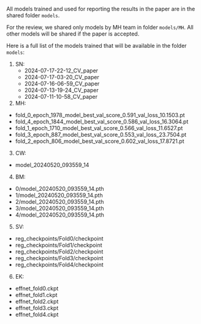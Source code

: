 All models trained and used for reporting the results in the paper are in the shared folder `models`.

For the review, we shared only models by MH team in folder `models/MH`. All other models will be shared if the paper is accepted.

Here is a full list of the models trained that will be available in the folder `models`:

1. SN:
   - 2024-07-17-22-12_CV_paper
   - 2024-07-17-03-20_CV_paper
   - 2024-07-16-06-59_CV_paper
   - 2024-07-13-19-24_CV_paper 
   - 2024-07-11-10-58_CV_paper 
2. MH:
  - fold_0_epoch_1978_model_best_val_score_0.591_val_loss_10.1503.pt
  - fold_4_epoch_1844_model_best_val_score_0.586_val_loss_16.3064.pt
  - fold_1_epoch_1710_model_best_val_score_0.566_val_loss_11.6527.pt
  - fold_3_epoch_887_model_best_val_score_0.553_val_loss_23.7504.pt
  - fold_2_epoch_806_model_best_val_score_0.602_val_loss_17.8721.pt

3. CW:
  - model_20240520_093559_14

4. BM: 
  - 0/model_20240520_093559_14.pth
  - 1/model_20240520_093559_14.pth
  - 2/model_20240520_093559_14.pth
  - 3/model_20240520_093559_14.pth
  - 4/model_20240520_093559_14.pth
5. SV:
  - reg_checkpoints/Fold0/checkpoint
  - reg_checkpoints/Fold1/checkpoint
  - reg_checkpoints/Fold2/checkpoint
  - reg_checkpoints/Fold3/checkpoint
  - reg_checkpoints/Fold4/checkpoint
6. EK:
  - effnet_fold0.ckpt
  - effnet_fold1.ckpt
  - effnet_fold2.ckpt
  - effnet_fold3.ckpt
  - effnet_fold4.ckpt

